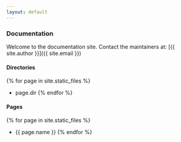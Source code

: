 ```yaml
---
layout: default
---
```


### Documentation

Welcome to the documentation site. Contact the maintainers at: [{{ site.author }}]({{ site.email }})

#### Directories

{% for page in site.static_files %}
* page.dir
{% endfor %}

#### Pages

{% for page in site.static_files %}
* {{ page.name }}
{% endfor %}
